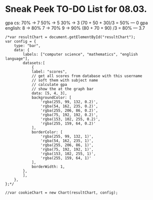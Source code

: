 # Sneak Peek TO-DO List for 08.03.
gpa cs: 70% -> 7
        50% -> 5
        30% -> 3
            (70 + 50 + 30)/3 = 50% — 0
gpa english: 8 -> 80%
             7 -> 70%
             9 -> 90%
             (80 + 70 + 90) /3 = 80% — 3.7



```
/*var resultChart = document.getElementById("resultChart");
var config = {
	type: "bar",
	data: {
		labels: ["computer science", "mathematics", "english language"], 
		datasets:[
			{
			label: "scores", 
			// get all scores from database with this username
			// soft them with subject name 
			// calculate gpa
			// show the at the graph bar
			data: [5, 4, 3],
			backgroundColor: [
				'rgba(255, 99, 132, 0.2)',
				'rgba(54, 162, 235, 0.2)',
				'rgba(255, 206, 86, 0.2)',
				'rgba(75, 192, 192, 0.2)',
                'rgba(153, 102, 255, 0.2)',
                'rgba(255, 159, 64, 0.2)'
			],
			borderColor: [
				'rgba(255, 99, 132, 1)',
                'rgba(54, 162, 235, 1)',
                'rgba(255, 206, 86, 1)',
                'rgba(75, 192, 192, 1)',
                'rgba(153, 102, 255, 1)',
                'rgba(255, 159, 64, 1)'
			],
			borderWidth: 1,
		},
		],
	},
};*/

//var cookieChart = new Chart(resultChart, config);
```

